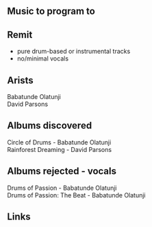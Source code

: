 Music to program to
-------------------

## Remit  
- pure drum-based or instrumental tracks  
- no/minimal vocals  

## Arists  
Babatunde Olatunji  
David Parsons

## Albums discovered  
Circle of Drums - Babatunde Olatunji  
Rainforest Dreaming - David Parsons

## Albums rejected - vocals  
Drums of Passion - Babatunde Olatunji  
Drums of Passion: The Beat - Babatunde Olatunji

## Links
